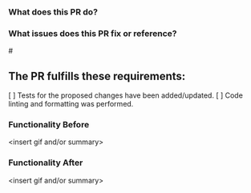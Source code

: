 ### What does this PR do?

### What issues does this PR fix or reference?

#<Insert GitHub Issue>  
  
## The PR fulfills these requirements: 

[ ] Tests for the proposed changes have been added/updated.
[ ] Code linting and formatting was performed.

### Functionality Before

<insert gif and/or summary>

### Functionality After

<insert gif and/or summary>
